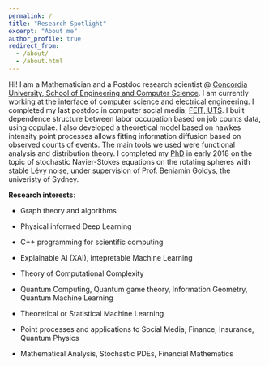 ```yaml
---
permalink: /
title: "Research Spotlight"
excerpt: "About me"
author_profile: true
redirect_from: 
  - /about/
  - /about.html
---
```


Hi! I am a Mathematician and a Postdoc research scientist @ [Concordia University, School of Engineering and Computer Science](https://www.concordia.ca/ginacody.html). I am currently working at the interface of computer science and electrical engineering. I completed my last postdoc in computer social media, [FEIT, UTS](https://www.uts.edu.au/staff/leanne.dong). I built dependence structure between labor occupation based on job counts data,  using copulae. I also developed a theoretical model based on hawkes intensity point processes allows fitting information diffusion based on observed counts of events. The main tools we used were functional analysis and distribution theory. I completed my [PhD](https://www.maths.usyd.edu.au/ut/people?who=LJ_Dong) in early 2018 on the topic of stochastic Navier-Stokes equations on the rotating spheres with stable Lévy noise, under supervision of Prof. Beniamin Goldys, the univeristy of Sydney.

**Research interests**: 

* Graph theory and algorithms

* Physical informed Deep Learning

* C++ programming for scientific computing

* Explainable AI (XAI), Intepretable Machine Learning

* Theory of Computational Complexity

* Quantum Computing, Quantum game theory, Information Geometry, Quantum Machine Learning

* Theoretical or Statistical Machine Learning

* Point processes and applications to Social Media, Finance, Insurance, Quantum Physics

* Mathematical Analysis, Stochastic PDEs, Financial Mathematics